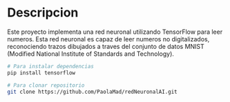 # Descripcion 
Este proyecto implementa una red neuronal utilizando TensorFlow para leer numeros. Esta red neuronal es capaz de leer numeros no digitalizados, reconociendo trazos dibujados a traves del conjunto de datos MNIST (Modified National Institute of Standards and Technology).

```bash
# Para instalar dependencias
pip install tensorflow

# Para clonar repositorio
git clone https://github.com/PaolaMad/redNeuronalAI.git
```

